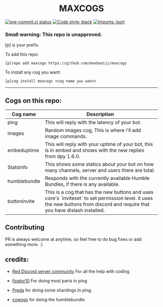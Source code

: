 <h1 align="center">MAXCOGS</h1>

[![pre-commit.ci status](https://results.pre-commit.ci/badge/github/maxbooiii/maxcogs/master.svg)](https://results.pre-commit.ci/latest/github/maxbooiii/maxcogs/master)
[![Code style: black](https://img.shields.io/badge/code%20style-black-000000.svg)](https://github.com/psf/black)
[![Imports: isort](https://img.shields.io/badge/%20imports-isort-%231674b1?style=flat&labelColor=ef8336)](https://pycqa.github.io/isort/)

<h3>Small warning: This repo is unapproved.</h3>

[p] is your prefix.

To add this repo: 

```
[p]repo add maxcogs https://github.com/maxbooiii/maxcogs
```

To install any cog you want:

```
[p]cog install maxcogs <cog name you want>
```
---------------------------------------------------------------
## Cogs on this repo: 
<table>
<thead>
<tr>
<th>Cog name</th>
<th>Description</th>
</tr>
</thead>
<tbody>
<tr>
<td>ping</td>
<td>This will reply with the latency of your bot.</td>
</tr>
<td>images</td>
<td>Random images cog, This is where i'll add image commands.</td>
</tr>
<td>embeduptime</td>
<td>This will reply with your uptime of your bot, this is in embed and shows with the new replies from dpy 1.6.0.</td>
</tr>
<td>Statsinfo</td>
<td>This shows some statics about your bot on how many channels, server and users there are total.</td>
</tr>
<td>humblebundle</td>
<td>Responds with the currently available Humble Bundles, if there is any available.</td>
</tr>
<td>buttoninvite</td>
<td>This is a cog that has the new buttons and uses core's `inviteset` to set permission level. it uses the new buttons from discord and require that you have dislash installed.</td>
</tr>
</tbody>
</table>

## Contributing
PR is always welcome at anytime, so feel free to do bug fixes or add something more. :)



## credits:
- [Red Discord server community](https://discord.gg/red) For all the help with coding. 

- [fixator10](https://github.com/fixator10/Fixator10-Cogs) For doing most parts in ping.

- [Preda](https://github.com/PredaaA/predacogs) for doing some shardings in ping.

- [cowogs](https://github.com/jenkins420/cowogs) for doing the humblebundle.
